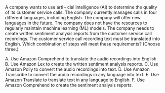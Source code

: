 A company wants to use arti¬ cial intelligence (AI) to determine the quality of its customer service calls. The company currently manages calls in four different languages, including English. The company will offer new languages in the future. The company does not have the resources to regularly maintain machine learning (ML) models. The company needs to create written sentiment analysis reports from the customer service call recordings. The customer service call recording text must be translated into English. Which combination of steps will meet these requirements? (Choose three.) 

A. Use Amazon Comprehend to translate the audio recordings into English. 
B. Use Amazon Lex to create the written sentiment analysis reports. 
C. Use Amazon Polly to convert the audio recordings into text. 
D. Use Amazon Transcribe to convert the audio recordings in any language into text. E. Use Amazon Translate to translate text in any language to English. F. Use Amazon Comprehend to create the sentiment analysis reports.